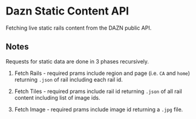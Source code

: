 # Dazn Static Content API

Fetching live static rails content from the DAZN public API.

## Notes

Requests for static data are done in 3 phases recursively.

1. Fetch Rails - required prams include region and page (i.e. `CA` and `home`) returning `.json` of rail including each rail id.

2. Fetch Tiles - required prams include rail id returning `.json` of all rail content including list of image ids.

3. Fetch Image - required prams include image id returning a `.jpg` file.
